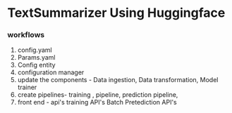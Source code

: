# TextSummarizer Using Huggingface

### workflows 

1. config.yaml
2. Params.yaml
3. Config entity 
4. configuration manager 
5. update the components - Data ingestion, Data transformation, Model trainer
6. create pipelines- training , pipeline, prediction pipeline, 
7. front end - api's training API's Batch Pretediction API's 
